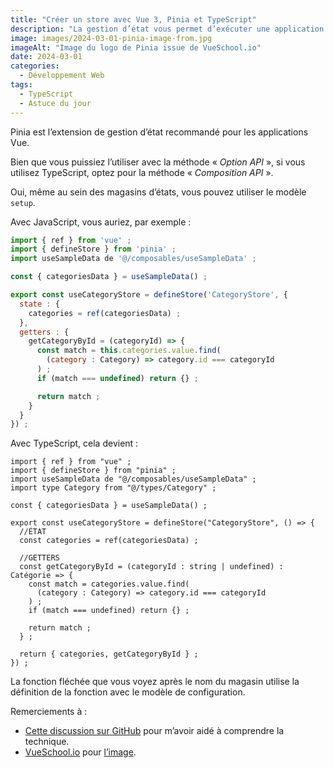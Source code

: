 ```yaml
---
title: "Créer un store avec Vue 3, Pinia et TypeScript"
description: "La gestion d’état vous permet d’exécuter une application plus rapidement. Depuis un certain temps, Pinia a remplacé Vuex dans les applications Vue. Avec Pinia, il est temps d’adopter l’API de composition, même au sein des magasins d’état."
image: images/2024-03-01-pinia-image-from.jpg
imageAlt: "Image du logo de Pinia issue de VueSchool.io"
date: 2024-03-01
categories:
  - Développement Web
tags:
  - TypeScript
  - Astuce du jour
---
```


Pinia est l’extension de gestion d’état recommandé pour les applications Vue.

Bien que vous puissiez l’utiliser avec la méthode « *Option API* », si vous utilisez TypeScript, optez pour la méthode « *Composition API* ».

Oui, même au sein des magasins d’états, vous pouvez utiliser le modèle `setup`.

Avec JavaScript, vous auriez, par exemple :

```jsx
import { ref } from 'vue' ;
import { defineStore } from 'pinia' ;
import useSampleData de '@/composables/useSampleData' ;

const { categoriesData } = useSampleData() ;

export const useCategoryStore = defineStore('CategoryStore', {
  state : {
    categories = ref(categoriesData) ;
  },
  getters : {
    getCategoryById = (categoryId) => {
      const match = this.categories.value.find(
        (category : Category) => category.id === categoryId
      ) ;
      if (match === undefined) return {} ;

      return match ;
    }
  }
}) ;
```

Avec TypeScript, cela devient :

```tsx
import { ref } from "vue" ;
import { defineStore } from "pinia" ;
import useSampleData de "@/composables/useSampleData" ;
import type Category from "@/types/Category" ;

const { categoriesData } = useSampleData() ;

export const useCategoryStore = defineStore("CategoryStore", () => {
  //ÉTAT
  const categories = ref(categoriesData) ;

  //GETTERS
  const getCategoryById = (categoryId : string | undefined) : Catégorie => {
    const match = categories.value.find(
      (category : Category) => category.id === categoryId
    ) ;
    if (match === undefined) return {} ;

    return match ;
  } ;

  return { categories, getCategoryById } ;
}) ;
```

La fonction fléchée que vous voyez après le nom du magasin utilise la définition de la fonction avec le modèle de configuration.

Remerciements à :

- [Cette discussion sur GitHub](https://github.com/vuejs/pinia/discussions/983#discussioncomment-2045733) pour m’avoir aidé à comprendre la technique.
- [VueSchool.io](https://vueschool.io/) pour [l’image](https://github.com/vueschool/pinia-the-enjoyable-vue-store).
